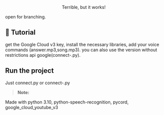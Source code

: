 <p align="center">Terrible, but it works!</p>
open for branching.

## 📝 Tutorial

get the Google Cloud v3 key, install the necessary libraries, add your voice commands (answer.mp3,song.mp3).
you can also use the version without restrictions api google(connect-.py).

## Run the project

Just connect.py or connect-.py


> **Note:** 

Made with python 3.10, python-speech-recognition, pycord, google_cloud_youtube_v3

